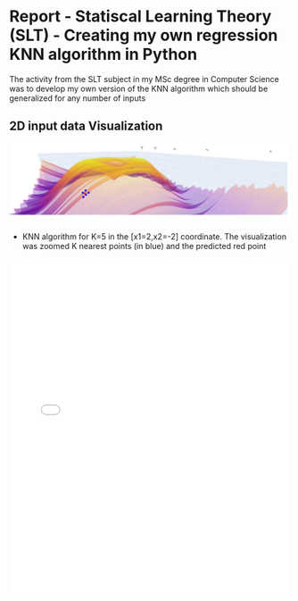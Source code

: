 # Report - Statiscal Learning Theory (SLT) - Creating my own regression KNN algorithm in Python

The activity from the SLT subject in my MSc degree in Computer Science was to develop my own version of the KNN algorithm which should be generalized for any number of inputs

## 2D input data Visualization

![Alt text](/pictures/2d_plot_knn_zoom.png)
* KNN algorithm for K=5 in the [x1=2,x2=-2] coordinate. The visualization was zoomed K nearest points (in blue) and the predicted red point

<embed src="Report_Statiscal_Learning_Theory_KNN.pdf" type="application/pdf" width="100%" height="600px" />
